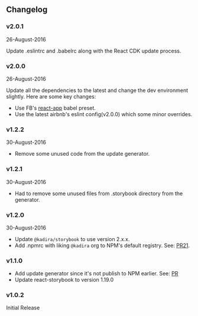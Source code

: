## Changelog

### v2.0.1
26-August-2016

Update .eslintrc and .babelrc along with the React CDK update process.

### v2.0.0
26-August-2016

Update all the dependencies to the latest and change the dev environment slightly.
Here are some key changes:

* Use FB's [react-app](https://www.npmjs.com/package/babel-preset-react-app) babel preset.
* Use the latest airbnb's eslint config(v2.0.0) which some minor overrides.

### v1.2.2
30-August-2016

* Remove some unused code from the update generator.

### v1.2.1
30-August-2016

* Had to remove some unused files from .storybook directory from the generator.

### v1.2.0
30-August-2016

* Update `@kadira/storybook` to use version 2.x.x.
* Add .npmrc with liking `@kadira` org to NPM's default registry. See: [PR21](https://github.com/kadirahq/react-cdk/pull/21).

### v1.1.0

* Add update generator since it's not publish to NPM earlier. See: [PR](https://github.com/kadirahq/react-cdk/pull/15)
* Update react-storybook to version 1.19.0

### v1.0.2

Initial Release
